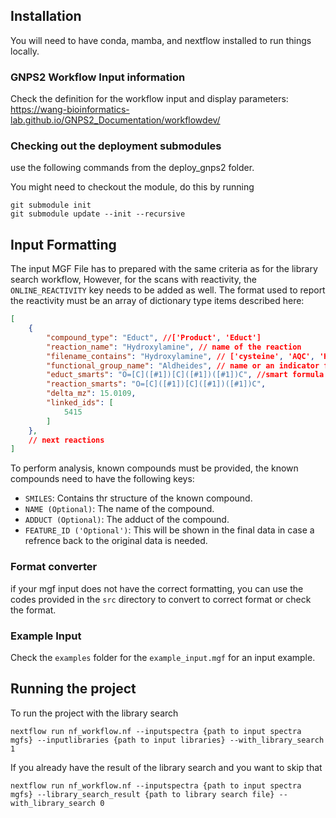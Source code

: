 ## Installation

You will need to have conda, mamba, and nextflow installed to run things locally. 

### GNPS2 Workflow Input information

Check the definition for the workflow input and display parameters:
https://wang-bioinformatics-lab.github.io/GNPS2_Documentation/workflowdev/

### Checking out the deployment submodules

use the following commands from the deploy_gnps2 folder. 

You might need to checkout the module, do this by running

```
git submodule init
git submodule update --init --recursive
```

## Input Formatting
The input MGF File has to prepared with the same criteria as for the library search workflow, However, for the scans with reactivity, the `ONLINE_REACTIVITY` key needs to be added as well.
The format used to report the reactivity must be an array of dictionary type items described here:
```json
[
    {
        "compound_type": "Educt", //['Product', 'Educt']
        "reaction_name": "Hydroxylamine", // name of the reaction
        "filename_contains": "Hydroxylamine", // ['cysteine', 'AQC', 'Hydroxylamine']
        "functional_group_name": "Aldheides", // name or an indicator for the functional group smart.
        "educt_smarts": "O=[C]([#1])[C]([#1])([#1])C", //smart formula of the educt
        "reaction_smarts": "O=[C]([#1])[C]([#1])([#1])C",
        "delta_mz": 15.0109,
        "linked_ids": [
            5415
        ]
    },
    // next reactions
]
```


To perform analysis, known compounds must be provided, the known compounds need to have the following keys:

* `SMILES`: Contains thr structure of the known compound.
* `NAME (Optional)`: The name of the compound.
* `ADDUCT (Optional)`: The adduct of the compound.
* `FEATURE_ID ('Optional')`: This will be shown in the final data in case a refrence back to the original data is needed.

### Format converter
if your mgf input does not have the correct formatting, you can use the codes provided in the `src` directory to convert to correct format or check the format.

### Example Input
Check the `examples` folder for the `example_input.mgf` for an input example.

## Running the project
To run the project with the library search

```
nextflow run nf_workflow.nf --inputspectra {path to input spectra mgfs} --inputlibraries {path to input libraries} --with_library_search 1
```

If you already have the result of the library search and you want to skip that

```
nextflow run nf_workflow.nf --inputspectra {path to input spectra mgfs} --library_search_result {path to library search file} --with_library_search 0
```

